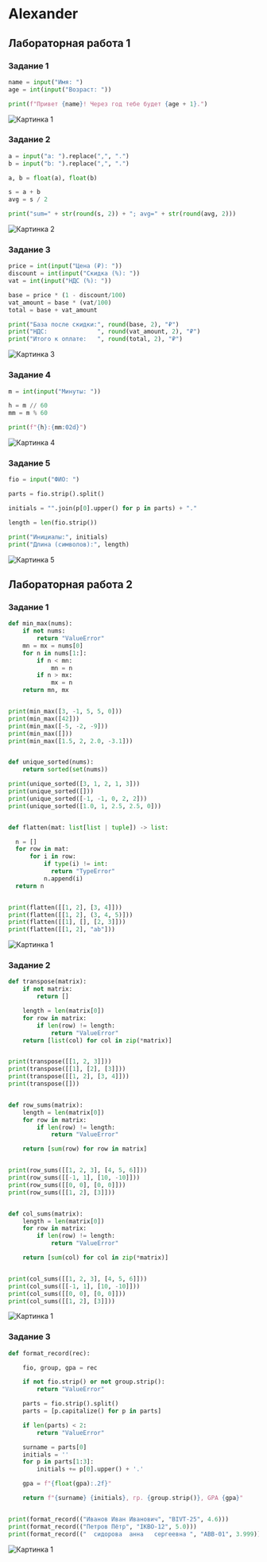 # Alexander

## Лабораторная работа 1

### Задание 1
```python
name = input("Имя: ")
age = int(input("Возраст: "))

print(f"Привет {name}! Через год тебе будет {age + 1}.")
```
![Картинка 1](./image/lab01/ex01.png)

### Задание 2
```python
a = input("a: ").replace(",", ".")
b = input("b: ").replace(",", ".")

a, b = float(a), float(b)

s = a + b
avg = s / 2

print("sum=" + str(round(s, 2)) + "; avg=" + str(round(avg, 2)))
```
![Картинка 2](./image/lab01/ex02.png)

### Задание 3
```python
price = int(input("Цена (₽): "))
discount = int(input("Скидка (%): "))
vat = int(input("НДС (%): "))

base = price * (1 - discount/100)
vat_amount = base * (vat/100)
total = base + vat_amount

print("База после скидки:", round(base, 2), "₽")
print("НДС:              ", round(vat_amount, 2), "₽")
print("Итого к оплате:   ", round(total, 2), "₽")
```
![Картинка 3](./image/lab01/ex03.png)

### Задание 4
```python
m = int(input("Минуты: "))

h = m // 60
mm = m % 60

print(f"{h}:{mm:02d}")
```
![Картинка 4](./image/lab01/ex04.png)

### Задание 5
```python
fio = input("ФИО: ")

parts = fio.strip().split()

initials = "".join(p[0].upper() for p in parts) + "."

length = len(fio.strip())

print("Инициалы:", initials)
print("Длина (символов):", length)
```
![Картинка 5](./image/lab01/ex05.png)


## Лабораторная работа 2

### Задание 1
```python
def min_max(nums):
    if not nums:
        return "ValueError"
    mn = mx = nums[0]
    for n in nums[1:]:
        if n < mn:
            mn = n
        if n > mx:
            mx = n
    return mn, mx


print(min_max([3, -1, 5, 5, 0]))
print(min_max([42]))
print(min_max([-5, -2, -9]))
print(min_max([]))
print(min_max([1.5, 2, 2.0, -3.1]))


def unique_sorted(nums):
    return sorted(set(nums))

print(unique_sorted([3, 1, 2, 1, 3]))
print(unique_sorted([]))
print(unique_sorted([-1, -1, 0, 2, 2]))
print(unique_sorted([1.0, 1, 2.5, 2.5, 0]))


def flatten(mat: list[list | tuple]) -> list:

  n = []
  for row in mat:
      for i in row:
          if type(i) != int:
            return "TypeError"
          n.append(i)
  return n


print(flatten([[1, 2], [3, 4]]))
print(flatten([[1, 2], (3, 4, 5)]))
print(flatten([[1], [], [2, 3]]))
print(flatten([[1, 2], "ab"]))
```
![Картинка 1](./image/lab02/arrays.png)

### Задание 2
```python
def transpose(matrix):
    if not matrix:
        return []

    length = len(matrix[0])
    for row in matrix:
        if len(row) != length:
            return "ValueError"
    return [list(col) for col in zip(*matrix)]


print(transpose([[1, 2, 3]]))
print(transpose([[1], [2], [3]]))
print(transpose([[1, 2], [3, 4]]))
print(transpose([]))


def row_sums(matrix):
    length = len(matrix[0])
    for row in matrix:
        if len(row) != length:
            return "ValueError"

    return [sum(row) for row in matrix]


print(row_sums([[1, 2, 3], [4, 5, 6]]))
print(row_sums([[-1, 1], [10, -10]]))
print(row_sums([[0, 0], [0, 0]]))
print(row_sums([[1, 2], [3]]))


def col_sums(matrix):
    length = len(matrix[0])
    for row in matrix:
        if len(row) != length:
            return "ValueError"

    return [sum(col) for col in zip(*matrix)]


print(col_sums([[1, 2, 3], [4, 5, 6]]))
print(col_sums([[-1, 1], [10, -10]]))
print(col_sums([[0, 0], [0, 0]]))
print(col_sums([[1, 2], [3]]))
```
![Картинка 1](./image/lab02/matrix.png)

### Задание 3
```python
def format_record(rec):

    fio, group, gpa = rec

    if not fio.strip() or not group.strip():
        return "ValueError"

    parts = fio.strip().split()
    parts = [p.capitalize() for p in parts]

    if len(parts) < 2:
        return "ValueError"

    surname = parts[0]
    initials = ''
    for p in parts[1:3]:
        initials += p[0].upper() + '.'

    gpa = f"{float(gpa):.2f}"

    return f"{surname} {initials}, гр. {group.strip()}, GPA {gpa}"


print(format_record(("Иванов Иван Иванович", "BIVT-25", 4.6)))
print(format_record(("Петров Пётр", "IKBO-12", 5.0)))
print(format_record(("  сидорова  анна   сергеевна ", "ABB-01", 3.999)))
```

![Картинка 1](./image/lab02/tuples.png)






